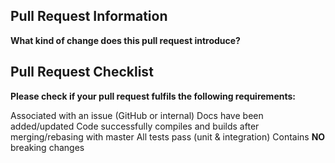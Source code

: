 ## Pull Request Information
**What kind of change does this pull request introduce?**
<!-- 
Please uncomment items associated with this pull request
- Bugfix
- Feature
- Code style update (formatting)
- Refactoring (no functional changes, no api changes)
- Build or CI related changes
- Documentation content changes
- Other... Please describe:
-->
## Pull Request Checklist
**Please check if your pull request fulfils the following requirements:**
<!-- Replace "[ ]" with "[x]" if it meets the requirement -->
Associated with an issue (GitHub or internal)
Docs have been added/updated
Code successfully compiles and builds after merging/rebasing with master
All tests pass (unit & integration)
Contains **NO** breaking changes
